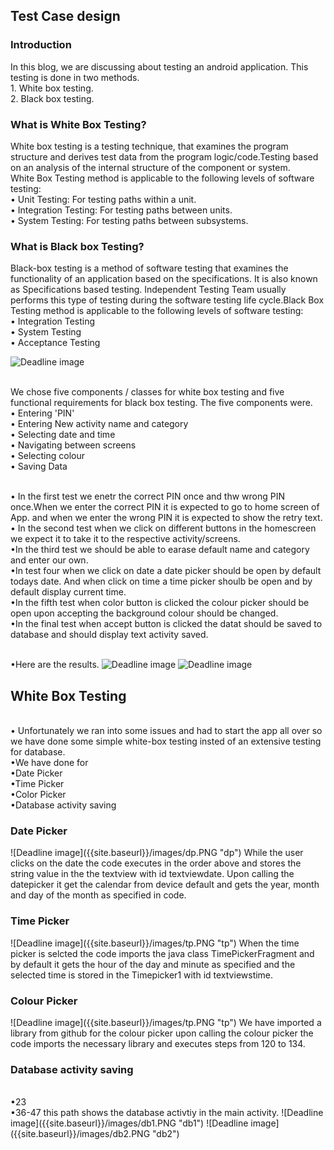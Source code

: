 <h2>Test Case design</h2>

<h3>Introduction</h3>
In this blog, we are discussing about testing an android application. This testing is done in two methods. 
<br>1. White box testing.
<br>2. Black box testing.

<h3>What is White Box Testing?</h3>
White box testing is a testing technique, that examines the program structure and derives test data from the program logic/code.Testing based on an analysis of the internal structure of the component or system.
<br>White Box Testing method is applicable to the following levels of software testing:
<br>•   Unit Testing: For testing paths within a unit.
<br>•   Integration Testing: For testing paths between units.
<br>•   System Testing: For testing paths between subsystems.

<h3>What is Black box Testing?</h3>
Black-box testing is a method of software testing that examines the functionality of an application based on the specifications. It is also known as Specifications based testing. Independent Testing Team usually performs this type of testing during the software testing life cycle.Black Box Testing method is applicable to the following levels of software testing:
<br>•  Integration Testing
<br>•  System Testing
<br>•  Acceptance Testing


![Deadline image]({{site.baseurl}}/images/black-box-testing.png "Black Box Testing")


<br>We chose five components / classes for white box testing and five functional requirements for black box testing. The five components were.
<br>• Entering 'PIN'
<br>• Entering New activity name and category
<br>• Selecting date and time
<br>• Navigating between screens
<br>• Selecting colour
<br>• Saving Data

<br>• In the first test we enetr the correct PIN once and thw wrong PIN once.When we enter the correct PIN it is expected to go to home screen of App. and when we enter the wrong PIN it is expected to show the retry text.
<br>• In the second test when we click on different buttons in the homescreen we expect it to take it to the respective activity/screens.
<br>•In the third test we should be able to earase default name and category and enter our own.
<br>•In test four when we click on date a date picker should be open by default todays date. And when click on time a time picker shoulb be open and by default display current time.
<br>•In the fifth test when color button is clicked the colour picker should be open upon accepting the background colour should be changed.
<br>•In the final test when accept button is clicked the datat should be saved to database and should display text activity saved.

<br>•Here are the results.
![Deadline image]({{site.baseurl}}/images/bt1.PNG "bt1")
![Deadline image]({{site.baseurl}}/images/bt2.PNG "bt2")

<h2>White Box Testing</h2>
<br>• Unfortunately we ran into some issues and had to start the app all over so we have done some simple white-box testing insted of an extensive testing for database.
<br>•We have done for
<br>•Date Picker
<br>•Time Picker
<br>•Color Picker
<br>•Database activity saving

<h3>Date Picker</h3>
![Deadline image]({{site.baseurl}}/images/dp.PNG "dp")
While the user  clicks on the date the code executes in the order above and stores the string value in the the textview with id textviewdate. Upon calling the datepicker it get the calendar from device default and gets the year, month and day of the month as specified in code.
<h3>Time Picker</h3>
![Deadline image]({{site.baseurl}}/images/tp.PNG "tp")
When the time picker is selcted the code imports the java class TimePickerFragment and by default it gets the hour of the day and minute as specified and the selected time is stored in the Timepicker1 with id textviewstime.
<h3>Colour Picker</h3>
![Deadline image]({{site.baseurl}}/images/tp.PNG "tp")
We have imported a library from github for the colour picker upon calling the colour picker the code imports the necessary library and executes steps from 120 to 134.
<h3>Database activity saving</h3>
<br>•23
<br>•36-47 this path shows the database activtiy in the main activity.
![Deadline image]({{site.baseurl}}/images/db1.PNG "db1")
![Deadline image]({{site.baseurl}}/images/db2.PNG "db2")




